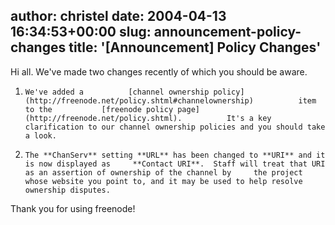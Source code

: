 author: christel
date: 2004-04-13 16:34:53+00:00
slug: announcement-policy-changes
title: '[Announcement] Policy Changes'
---

Hi all.  We've made two changes recently of which you should be aware.



	
  1.     We've added a          [channel ownership policy](http://freenode.net/policy.shtml#channelownership)          item to the           [freenode policy page](http://freenode.net/policy.shtml).          It's a key clarification to our channel ownership policies and you should take a look.

	
  2.     The **ChanServ** setting **URL** has been changed to **URI** and it is now displayed as     **Contact URI**.  Staff will treat that URI as an assertion of ownership of the channel by     the project whose website you point to, and it may be used to help resolve ownership disputes.


Thank you for using freenode!
